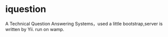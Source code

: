 iquestion
=========

A  Technical Question Answering Systems，used a little bootstrap,server is written by Yii.  run on wamp.
